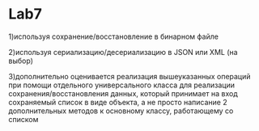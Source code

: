 # Lab7

1)используя сохранение/восстановление в бинарном файле

2)используя сериализацию/десериализацию в JSON или XML (на выбор)

3)дополнительно оценивается реализация вышеуказанных операций при помощи отдельного универсального класса для реализации сохранения/восстановления данных, который принимает на вход сохраняемый список в виде объекта, а не просто написание 2 дополнительных методов к основному классу, работающему со списком
